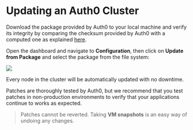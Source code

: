 # Updating an Auth0 Cluster

Download the package provided by Auth0 to your local machine and verify its integrity by comparing the checksum provided by Auth0 with a computed one as explained [here](@@env.BASE_URL@@/checksum).

Open the dashboard and navigate to **Configuration**, then click on **Update from Package** and select the package from the file system:

![](../@@env.MEDIA_URL@@/articles/appliance/update/ss-2014-12-03T12-29-18.png)

Every node in the cluster will be automatically updated with no downtime.

Patches are thoroughly tested by Auth0, but we recommend that you test patches in non-production environments to verify that your applications continue to works as expected.

> Patches cannot be reverted. Taking __VM snapshots__ is an easy way of undoing any changes.